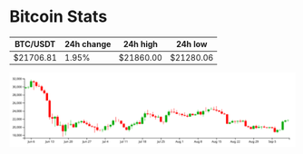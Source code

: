 # Bitcoin Stats

BTC/USDT|24h change|24h high|24h low|
|---|---|---|---|
|$21706.81|1.95%|$21860.00|$21280.06|

<img src="./chart.svg">
